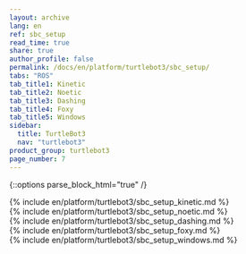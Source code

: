 ```yaml
---
layout: archive
lang: en
ref: sbc_setup
read_time: true
share: true
author_profile: false
permalink: /docs/en/platform/turtlebot3/sbc_setup/
tabs: "ROS"
tab_title1: Kinetic
tab_title2: Noetic
tab_title3: Dashing
tab_title4: Foxy
tab_title5: Windows
sidebar:
  title: TurtleBot3
  nav: "turtlebot3"
product_group: turtlebot3
page_number: 7
---
```


<div style="counter-reset: h1 3"></div>
<div style="counter-reset: h2 1"></div>

{::options parse_block_html="true" /}

<section id="{{ page.tab_title1 }}" class="tab_contents">
{% include en/platform/turtlebot3/sbc_setup_kinetic.md %}
</section>

<section id="{{ page.tab_title2 }}" class="tab_contents">
{% include en/platform/turtlebot3/sbc_setup_noetic.md %}
</section>

<section id="{{ page.tab_title3 }}" class="tab_contents">
{% include en/platform/turtlebot3/sbc_setup_dashing.md %}
</section>

<section id="{{ page.tab_title4 }}" class="tab_contents">
{% include en/platform/turtlebot3/sbc_setup_foxy.md %}
</section>

<section id="{{ page.tab_title5 }}" class="tab_contents">
{% include en/platform/turtlebot3/sbc_setup_windows.md %}
</section>
